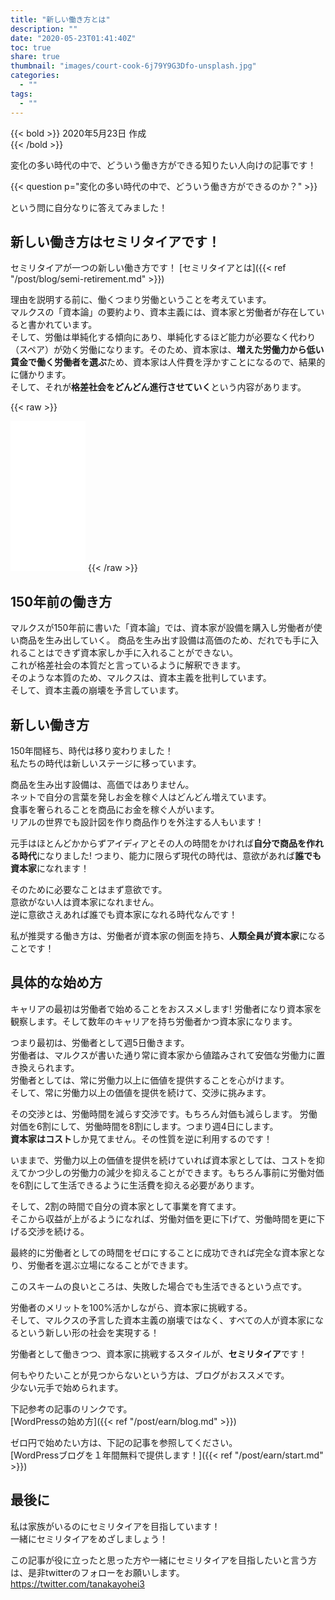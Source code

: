 ```yaml
---
title: "新しい働き方とは"
description: ""
date: "2020-05-23T01:41:40Z"
toc: true
share: true
thumbnail: "images/court-cook-6j79Y9G3Dfo-unsplash.jpg"
categories:
  - ""
tags:
  - ""
---
```


{{< bold >}}
2020年5月23日 作成  
{{< /bold >}}

変化の多い時代の中で、どういう働き方ができる知りたい人向けの記事です！

<!--more-->

{{< question p="変化の多い時代の中で、どういう働き方ができるのか？" >}}

という問に自分なりに答えてみました！

## 新しい働き方はセミリタイアです！

セミリタイアが一つの新しい働き方です！
[セミリタイアとは]({{< ref "/post/blog/semi-retirement.md" >}})  

理由を説明する前に、働くつまり労働ということを考えています。  
マルクスの「資本論」の要約より、資本主義には、資本家と労働者が存在していると書かれています。  
そして、労働は単純化する傾向にあり、単純化するほど能力が必要なく代わり（スペア）が効く労働になります。そのため、資本家は、**増えた労働力から低い賃金で働く労働者を選ぶ**ため、資本家は人件費を浮かすことになるので、結果的に儲かります。  
そして、それが**格差社会をどんどん進行させていく**という内容があります。

{{< raw >}}
<iframe style="width:120px;height:240px;" marginwidth="0" marginheight="0" scrolling="no" frameborder="0" src="//rcm-fe.amazon-adsystem.com/e/cm?lt1=_blank&bc1=000000&IS2=1&bg1=FFFFFF&fc1=000000&lc1=0000FF&t=beauplace-22&language=ja_JP&o=9&p=8&l=as4&m=amazon&f=ifr&ref=as_ss_li_til&asins=B00MEGHQTQ&linkId=82633302ac2249fe3dfa3d47301a2a56"></iframe>
{{< /raw >}}

## 150年前の働き方

マルクスが150年前に書いた「資本論」では、資本家が設備を購入し労働者が使い商品を生み出していく。
商品を生み出す設備は高価のため、だれでも手に入れることはできず資本家しか手に入れることができない。  
これが格差社会の本質だと言っているように解釈できます。  
そのような本質のため、マルクスは、資本主義を批判しています。  
そして、資本主義の崩壊を予言しています。  

## 新しい働き方

150年間経ち、時代は移り変わりました！  
私たちの時代は新しいステージに移っています。　　

商品を生み出す設備は、高価ではありません。  
ネットで自分の言葉を発しお金を稼ぐ人はどんどん増えています。  
食事を奢られることを商品にお金を稼ぐ人がいます。  
リアルの世界でも設計図を作り商品作りを外注する人もいます！

元手はほとんどかからずアイディアとその人の時間をかければ**自分で商品を作れる時代**になりました!
つまり、能力に限らず現代の時代は、意欲があれば**誰でも資本家**になれます！

そのために必要なことはまず意欲です。  
意欲がない人は資本家になれません。  
逆に意欲さえあれば誰でも資本家になれる時代なんです！

私が推奨する働き方は、労働者が資本家の側面を持ち、**人類全員が資本家**になることです！  

## 具体的な始め方

キャリアの最初は労働者で始めることをおススメします!
労働者になり資本家を観察します。そして数年のキャリアを持ち労働者かつ資本家になります。  

つまり最初は、労働者として週5日働きます。  
労働者は、マルクスが書いた通り常に資本家から値踏みされて安価な労働力に置き換えられます。  
労働者としては、常に労働力以上に価値を提供することを心がけます。  
そして、常に労働力以上の価値を提供を続けて、交渉に挑みます。

その交渉とは、労働時間を減らす交渉です。もちろん対価も減らします。
労働対価を6割にして、労働時間を8割にします。つまり週4日にします。  
**資本家はコスト**しか見てません。その性質を逆に利用するのです！

いままで、労働力以上の価値を提供を続けていれば資本家としては、コストを抑えてかつ少しの労働力の減少を抑えることができます。もちろん事前に労働対価を6割にして生活できるように生活費を抑える必要があります。  

そして、2割の時間で自分の資本家として事業を育てます。  
そこから収益が上がるようになれば、労働対価を更に下げて、労働時間を更に下げる交渉を続ける。  

最終的に労働者としての時間をゼロにすることに成功できれば完全な資本家となり、労働者を選ぶ立場になることができます。  

このスキームの良いところは、失敗した場合でも生活できるという点です。  

労働者のメリットを100%活かしながら、資本家に挑戦する。  
そして、マルクスの予言した資本主義の崩壊ではなく、すべての人が資本家になるという新しい形の社会を実現する！  

労働者として働きつつ、資本家に挑戦するスタイルが、**セミリタイア**です！

何もやりたいことが見つからないという方は、ブログがおススメです。  
少ない元手で始められます。

下記参考の記事のリンクです。  
[WordPressの始め方]({{< ref "/post/earn/blog.md" >}})  

ゼロ円で始めたい方は、下記の記事を参照してください。  
[WordPressブログを１年間無料で提供します！]({{< ref "/post/earn/start.md" >}})  

## 最後に

私は家族がいるのにセミリタイアを目指しています！  
一緒にセミリタイアをめざしましょう！

この記事が役に立ったと思った方や一緒にセミリタイアを目指したいと言う方は、是非twitterのフォローをお願いします。  
https://twitter.com/tanakayohei3











